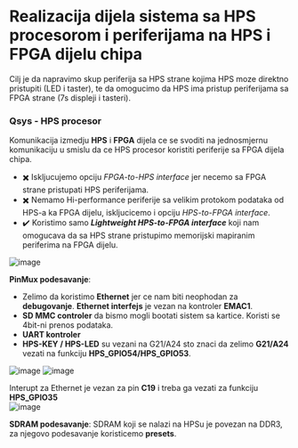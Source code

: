 # Realizacija dijela sistema sa HPS procesorom i periferijama na HPS i FPGA dijelu chipa
Cilj je da napravimo skup periferija sa HPS strane kojima HPS moze direktno pristupiti (LED i taster), te da omogucimo da 
HPS ima pristup periferijama sa FPGA strane (7s displeji i tasteri).

### Qsys - HPS procesor
Komunikacija izmedju **HPS** i **FPGA** dijela ce se svoditi na jednosmjernu komunikaciju u smislu da ce HPS procesor koristiti
periferije sa FPGA dijela chipa.</br>
 - ✖️ Iskljucujemo opciju *FPGA-to-HPS interface* jer necemo sa FPGA strane pristupati HPS periferijama.</br>
 - ✖️ Nemamo Hi-performance periferije sa velikim protokom podataka od HPS-a ka FPGA dijelu, iskljucicemo i opciju *HPS-to-FPGA interface*.</br>
 - ✔️ Koristimo samo ***Lightweight HPS-to-FPGA interface*** koji nam omogucava da sa HPS strane pristupimo memorijski mapiranim periferima na FPGA dijelu.

![image](https://github.com/user-attachments/assets/dc798d97-d827-4ffe-ae07-9df3c3f8c041)

**PinMux podesavanje**:

- Zelimo da koristimo **Ethernet** jer ce nam biti neophodan za **debugovanje**. **Ethernet interfejs** je vezan na kontroler **EMAC1**.
- **SD MMC controler** da bismo mogli bootati sistem sa kartice. Koristi se 4bit-ni prenos podataka.
- **UART kontroler**
- **HPS-KEY / HPS-LED** su vezani na G21/A24 sto znaci da zelimo **G21/A24** vezati na funkciju **HPS_GPIO54/HPS_GPIO53**.

![image](https://github.com/user-attachments/assets/92a4c1ce-1f51-4d36-ad1e-51ad72274fdb)
![image](https://github.com/user-attachments/assets/d8f164cc-eb60-4254-825e-0ea5b868ee9b)

Interupt za Ethernet je vezan za pin **C19** i treba ga vezati za funkciju **HPS_GPIO35**</br>
![image](https://github.com/user-attachments/assets/d2b4b59d-a4aa-4838-993d-e00e74ae91fd)

**SDRAM podesavanje**:
SDRAM koji se nalazi na HPSu je povezan na DDR3, za njegovo podesavanje koristicemo **presets**.
